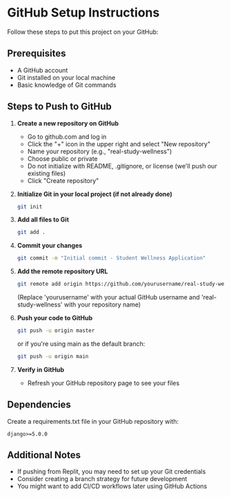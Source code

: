 # GitHub Setup Instructions

Follow these steps to put this project on your GitHub:

## Prerequisites

- A GitHub account
- Git installed on your local machine
- Basic knowledge of Git commands

## Steps to Push to GitHub

1. **Create a new repository on GitHub**
   - Go to github.com and log in
   - Click the "+" icon in the upper right and select "New repository"
   - Name your repository (e.g., "real-study-wellness")
   - Choose public or private
   - Do not initialize with README, .gitignore, or license (we'll push our existing files)
   - Click "Create repository"

2. **Initialize Git in your local project (if not already done)**
   ```bash
   git init
   ```

3. **Add all files to Git**
   ```bash
   git add .
   ```

4. **Commit your changes**
   ```bash
   git commit -m "Initial commit - Student Wellness Application"
   ```

5. **Add the remote repository URL**
   ```bash
   git remote add origin https://github.com/yourusername/real-study-wellness.git
   ```
   (Replace 'yourusername' with your actual GitHub username and 'real-study-wellness' with your repository name)

6. **Push your code to GitHub**
   ```bash
   git push -u origin master
   ```
   or if you're using main as the default branch:
   ```bash
   git push -u origin main
   ```

7. **Verify in GitHub**
   - Refresh your GitHub repository page to see your files

## Dependencies

Create a requirements.txt file in your GitHub repository with:
```
django>=5.0.0
```

## Additional Notes

- If pushing from Replit, you may need to set up your Git credentials
- Consider creating a branch strategy for future development
- You might want to add CI/CD workflows later using GitHub Actions